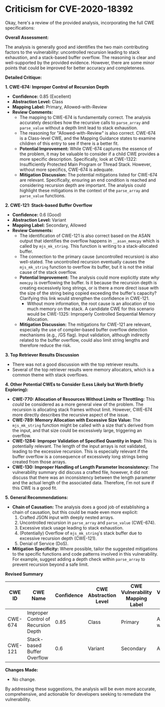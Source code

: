 # Criticism for CVE-2020-18392

Okay, here's a review of the provided analysis, incorporating the full CWE specifications:

**Overall Assessment:**

The analysis is generally good and identifies the two main contributing factors to the vulnerability: uncontrolled recursion leading to stack exhaustion, and a stack-based buffer overflow. The reasoning is clear and well-supported by the provided evidence. However, there are some minor points that could be improved for better accuracy and completeness.

**Detailed Critique:**

**1. CWE-674: Improper Control of Recursion Depth**

*   **Confidence:** 0.85 (Excellent)
*   **Abstraction Level:** Class
*   **Mapping Label:** Primary, Allowed-with-Review
*   **Review Comments:**
    *   The mapping to CWE-674 is fundamentally correct. The analysis accurately describes how the recursive calls to `parse_array` and `parse_value` without a depth limit lead to stack exhaustion.
    *   The reasoning for "Allowed-with-Review" is also correct.  CWE-674 is a Class-level CWE, and the Mapping Guidance states to examine children of this entry to see if there is a better fit.
    *   **Potential Improvement:** While CWE-674 captures the essence of the problem, it may be valuable to consider if a child CWE provides a more specific description.  Specifically, look at CWE-1322: Insufficiently Protected Main Program or Thread Stack. However, without more specifics, CWE-674 is adequate.
    *   **Mitigation Discussion:**  The potential mitigations listed for CWE-674 are relevant.  Specifically, ensuring an end condition is reached and considering recursion depth are important.  The analysis could highlight these mitigations in the context of the `parse_array` and `parse_value` functions.

**2. CWE-121: Stack-based Buffer Overflow**

*   **Confidence:** 0.6 (Good)
*   **Abstraction Level:** Variant
*   **Mapping Label:** Secondary, Allowed
*   **Review Comments:**
    *   The identification of CWE-121 is also correct based on the ASAN output that identifies the overflow happens in `__asan_memcpy` which is called by `mjs_mk_string`. This function is writing to a stack-allocated buffer.
    *   The connection to the primary cause (uncontrolled recursion) is also well-stated. The uncontrolled recursion eventually causes the `mjs_mk_string` function to overflow its buffer, but it is not the initial cause of the stack overflow.
    *   **Potential Improvement:** The analysis could more explicitly state *why* `memcpy` is overflowing the buffer. Is it because the recursion depth is creating excessively long strings, or is there a more direct issue with the size of the string being copied exceeding the buffer's capacity? Clarifying this link would strengthen the confidence in CWE-121.
        *   Without more information, the root cause is an allocation of too much memory on the stack. A candidate CWE for this scenario would be CWE-1325: Improperly Controlled Sequential Memory Allocation.
    *   **Mitigation Discussion:**  The mitigations for CWE-121 are relevant, especially the use of compiler-based buffer overflow detection mechanisms (e.g., /GS flag). Input validation, although indirectly related to the buffer overflow, could also limit string lengths and therefore reduce the risk.

**3. Top Retriever Results Discussion**
* There was not a good discussion with the top retriever results.
* Several of the top retriever results were memory allocators, which is a common theme with stack overflows.

**4. Other Potential CWEs to Consider (Less Likely but Worth Briefly Exploring):**

*   **CWE-770: Allocation of Resources Without Limits or Throttling:** This *could* be considered as a more general view of the problem. The recursion is allocating stack frames without limit. However, CWE-674 more directly describes the recursive aspect of the issue.
*   **CWE-789: Memory Allocation with Excessive Size Value:** The `mjs_mk_string` function might be called with a size that's derived from the input, and that size could be excessively large, triggering an overflow.
*   **CWE-1284: Improper Validation of Specified Quantity in Input:** This is potentially relevant. The length of the input arrays is not validated, leading to the excessive recursion. This is especially relevant if the buffer overflow is a consequence of excessively long strings being created from those arrays.
*   **CWE-130: Improper Handling of Length Parameter Inconsistency:** The vulnerability summary did discuss a crafted file, however, it did not discuss that there was an inconsistency between the length parameter and the actual length of the associated data. Therefore, I'm not sure if this CWE is a good fit.

**5. General Recommendations:**

*   **Chain of Causation:** The analysis does a good job of establishing a chain of causation, but this could be made even more explicit:
    1.  Crafted JSON input with deeply nested arrays.
    2.  Uncontrolled recursion in `parse_array` and `parse_value` (CWE-674).
    3.  Excessive stack usage leading to stack exhaustion.
    4.  (Potentially) Overflow of `mjs_mk_string`'s stack buffer due to excessive recursion depth (CWE-121).
    5.  Denial of Service (DoS).
*   **Mitigation Specificity:** Where possible, tailor the suggested mitigations to the specific functions and code patterns involved in this vulnerability. For example, suggest adding a depth check within `parse_array` to prevent recursion beyond a safe limit.

**Revised Summary**

| CWE ID | CWE Name | Confidence | CWE Abstraction Level | CWE Vulnerability Mapping Label | CWE-Vulnerability Mapping Notes |
|---|---|---|---|---|---|
| CWE-674 | Improper Control of Recursion Depth | 0.85 | Class | Primary | Allowed-with-Review |
| CWE-121 | Stack-based Buffer Overflow | 0.6 | Variant | Secondary | Allowed |

**Changes Made:**

*   No change.

By addressing these suggestions, the analysis will be even more accurate, comprehensive, and actionable for developers seeking to remediate the vulnerability.